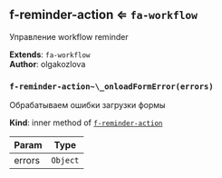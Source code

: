 <a name="module_f-reminder-action"></a>

## f-reminder-action ⇐ <code>fa-workflow</code>
Управление workflow reminder

**Extends**: <code>fa-workflow</code>  
**Author**: olgakozlova  
<a name="module_f-reminder-action.._onloadFormError"></a>

### `f-reminder-action~\_onloadFormError(errors)`
Обрабатываем ошибки загрузки формы

**Kind**: inner method of [<code>f-reminder-action</code>](#module_f-reminder-action)  

| Param | Type |
| --- | --- |
| errors | <code>Object</code> | 

